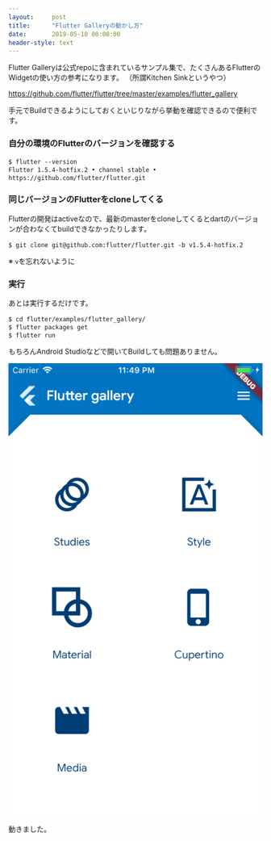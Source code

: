 ```yaml
---
layout:     post
title:      "Flutter Galleryの動かし方"
date:       2019-05-10 00:00:00
header-style: text
---
```

Flutter Galleryは公式repoに含まれているサンプル集で、たくさんあるFlutterのWidgetの使い方の参考になります。
（所謂Kitchen Sinkというやつ）

<https://github.com/flutter/flutter/tree/master/examples/flutter_gallery>

手元でBuildできるようにしておくといじりながら挙動を確認できるので便利です。

### 自分の環境のFlutterのバージョンを確認する

```
$ flutter --version
Flutter 1.5.4-hotfix.2 • channel stable • https://github.com/flutter/flutter.git
```

### 同じバージョンのFlutterをcloneしてくる

Flutterの開発はactiveなので、最新のmasterをcloneしてくるとdartのバージョンが合わなくてbuildできなかったりします。

```
$ git clone git@github.com:flutter/flutter.git -b v1.5.4-hotfix.2
```

※ `v`を忘れないように

### 実行

あとは実行するだけです。


```
$ cd flutter/examples/flutter_gallery/
$ flutter packages get
$ flutter run
```

もちろんAndroid Studioなどで開いてBuildしても問題ありません。

![](/img/in-post/20190510234921.png)

動きました。


